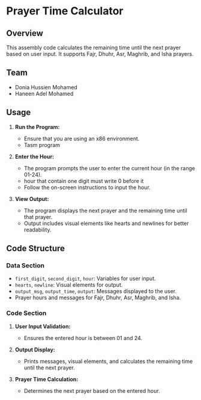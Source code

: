 # Prayer Time Calculator

## Overview

This assembly code calculates the remaining time until the next prayer based on user input. It supports Fajr, Dhuhr, Asr, Maghrib, and Isha prayers.

## Team
- Donia Hussien Mohamed
- Haneen Adel Mohamed 

## Usage

1. **Run the Program:**
   - Ensure that you are using an x86 environment.
   - Tasm program

2. **Enter the Hour:**
   - The program prompts the user to enter the current hour (in the range 01-24).
   - hour that contain one digit must write 0 before it 
   - Follow the on-screen instructions to input the hour.

3. **View Output:**
   - The program displays the next prayer and the remaining time until that prayer.
   - Output includes visual elements like hearts and newlines for better readability.

## Code Structure

### Data Section

- `first_digit`, `second_digit`, `hour`: Variables for user input.
- `hearts`, `newline`: Visual elements for output.
- `output_msg`, `output_time`, `output`: Messages displayed to the user.
- Prayer hours and messages for Fajr, Dhuhr, Asr, Maghrib, and Isha.

### Code Section

1. **User Input Validation:**
   - Ensures the entered hour is between 01 and 24.

2. **Output Display:**
   - Prints messages, visual elements, and calculates the remaining time until the next prayer.

3. **Prayer Time Calculation:**
   - Determines the next prayer based on the entered hour.


